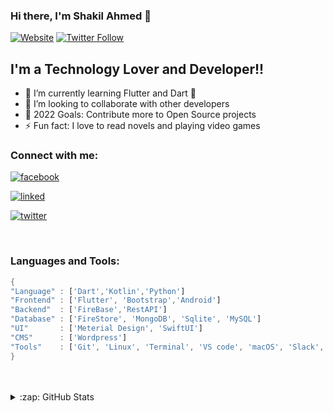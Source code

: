 ### Hi there, I'm Shakil Ahmed  👋 

[![Website](https://img.shields.io/website?label=shakil.com&style=for-the-badge&url=https%3A%2F%2Fcodestackr.com)](https://sites.google.com/view/shakilahmed11/home)
[![Twitter Follow](https://img.shields.io/twitter/follow/shakil0x?color=1DA1F2&logo=twitter&style=for-the-badge)](https://twitter.com/shakil0x)

## I'm a Technology Lover and Developer!!

- 🌱 I’m currently learning Flutter and Dart 🤣
- 👯 I’m looking to collaborate with other developers
- 🥅 2022 Goals: Contribute more to Open Source projects
- ⚡ Fun fact: I love to read novels and playing video games

### Connect with me:

[![facebook](https://user-images.githubusercontent.com/29401466/87295335-d7e8aa80-c526-11ea-99be-ca20ba013a85.png)](https://web.facebook.com/shakil10101/)

[![linked](https://user-images.githubusercontent.com/29401466/87295135-935d0f00-c526-11ea-8f5a-208be1bd116d.png)](https://www.linkedin.com/in/shakil-ahmed-10101//)

[![twitter](https://user-images.githubusercontent.com/29401466/87295693-62310e80-c527-11ea-8953-f2bc8a81f622.png)](https://twitter.com/shakil0x/)


<br />

### Languages and Tools:

``` Dart , Java ,Python
{
"Language" : ['Dart','Kotlin','Python']
"Frontend" : ['Flutter', 'Bootstrap','Android']
"Backend"  : ['FireBase','RestAPI']
"Database" : ['FireStore', 'MongoDB', 'Sqlite', 'MySQL']
"UI"       : ['Meterial Design', 'SwiftUI']
"CMS"      : ['Wordpress']
"Tools"    : ['Git', 'Linux', 'Terminal', 'VS code', 'macOS', 'Slack', 'Trello', 'Android Studio', 'Adobe XD', 'Figma', 'Xcode', 'Dart Dev Tool']
}

```

<br />
<br />



<details>
  <summary>:zap: GitHub Stats</summary>

[![shakil's GitHub stats](https://github-readme-stats.vercel.app/api?username=shak0x90)](https://github.com/shak0x90/github-readme-stats)

</details>
